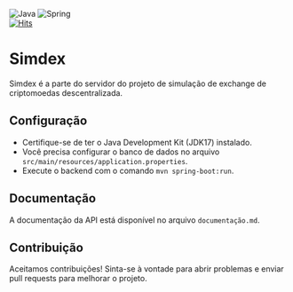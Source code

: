 ![Java](https://img.shields.io/badge/java-%23ED8B00.svg?style=for-the-badge&logo=openjdk&logoColor=white)
![Spring](https://img.shields.io/badge/spring-%236DB33F.svg?style=for-the-badge&logo=spring&logoColor=white)<br>
[![Hits](https://hits.seeyoufarm.com/api/count/incr/badge.svg?url=https%3A%2F%2Fgithub.com%2Fsbrunomello%2Fsimdex&count_bg=%2379C83D&title_bg=%23555555&icon=&icon_color=%23E7E7E7&title=repo+views&edge_flat=true)](https://hits.seeyoufarm.com)
# Simdex

Simdex é a parte do servidor do projeto de simulação de exchange de criptomoedas descentralizada.

## Configuração

- Certifique-se de ter o Java Development Kit (JDK17) instalado.
- Você precisa configurar o banco de dados no arquivo `src/main/resources/application.properties`.
- Execute o backend com o comando `mvn spring-boot:run`.

## Documentação

A documentação da API está disponível no arquivo `documentação.md`.

## Contribuição

Aceitamos contribuições! Sinta-se à vontade para abrir problemas e enviar pull requests para melhorar o projeto.
